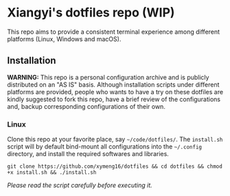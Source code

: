 # Xiangyi's dotfiles repo (WIP)

This repo aims to provide a consistent terminal experience among different platforms (Linux, Windows and macOS).

## Installation
**WARNING:** This repo is a personal configuration archive and is publicly distributed on an "AS IS" basis. Although installation scripts under different platforms are provided, people who wants to have a try on these dotfiles are kindly suggested to fork this repo, have a brief review of the configurations and, backup corresponding configurations of their own.

### Linux
Clone this repo at your favorite place, say `~/code/dotfiles/`. The `install.sh` script will by default bind-mount all configurations into the `~/.config` directory, and install the required softwares and libraries.
```shell
git clone https://github.com/xymeng16/dotfiles && cd dotfiles && chmod +x install.sh && ./install.sh
```
*Please read the script carefully before executing it.*

